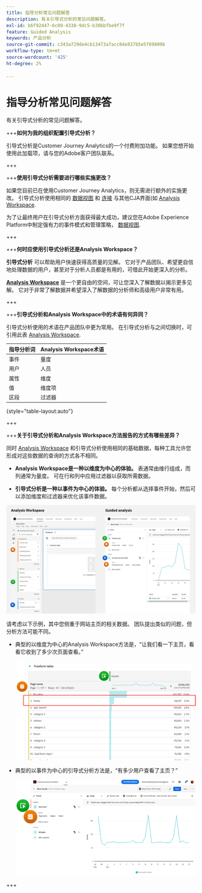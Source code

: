 ```yaml
---
title: 指导分析常见问题解答
description: 有关引导式分析的常见问题解答。
exl-id: b6f92d47-6c09-4338-9dc5-b30bbfbe9f7f
feature: Guided Analysis
keywords: 产品分析
source-git-commit: c343a729de4cb13473a7acc04e837b5e5f69809b
workflow-type: tm+mt
source-wordcount: '425'
ht-degree: 2%

---
```


# 指导分析常见问题解答

有关引导式分析的常见问题解答。

+++**如何为我的组织配置引导式分析？**

引导式分析是Customer Journey Analytics的一个付费附加功能。 如果您想开始使用此加载项，请与您的Adobe客户团队联系。

+++

+++**使用引导式分析需要进行哪些实施更改？**

如果您目前已在使用Customer Journey Analytics，则无需进行额外的实施更改。 引导式分析使用相同的 [数据视图](../data-views/data-views.md) 和 [连接](../connections/overview.md) 与其他CJA界面(如 [Analysis Workspace](../analysis-workspace/home.md).

为了让最终用户在引导式分析方面获得最大成功，建议您在Adobe Experience Platform中制定强有力的事件模式和管理策略， [数据视图](../data-views/data-views.md).

+++

+++**何时应使用引导式分析还是Analysis Workspace？**

**引导式分析** 可以帮助用户快速获得高质量的见解。 它对于产品团队、希望更自信地处理数据的用户，甚至对于分析人员都是有用的，可借此开始更深入的分析。

**[Analysis Workspace](../analysis-workspace/home.md)** 是一个更自由的空间，可让您深入了解数据以揭示更多见解。 它对于非常了解数据并希望深入了解数据的分析师和高级用户非常有用。

+++

+++**引导式分析和Analysis Workspace中的术语有何异同？**

引导式分析使用的术语在产品团队中更为常用。 在引导式分析与之间切换时，可引用此表 [Analysis Workspace](../analysis-workspace/home.md).

| 指导分析词 | Analysis Workspace术语 |
| --- | --- |
| 事件 | 量度 |
| 用户 | 人员 |
| 属性 | 维度 |
| 值 | 维度项 |
| 区段 | 过滤器 |

{style="table-layout:auto"}

+++

+++**关于引导式分析和Analysis Workspace方法报告的方式有哪些差异？**

同时 [Analysis Workspace](../analysis-workspace/home.md) 和引导式分析使用相同的基础数据，每种工具允许您形成对这些数据的查询的方式各不相同。

* **Analysis Workspace是一种以维度为中心的体验。** 表通常由维行组成，而列通常为量度。 可在行和列中应用过滤器以获取所需数据。

* **引导式分析是一种以事件为中心的体验。** 每个分析都从选择事件开始，然后可以添加维度和过滤器来优化该事件数据。

![Analysis Workspace和引导式分析视图](assets/structure.png)

请考虑以下示例，其中您侧重于网站主页的相关数据。 团队提出类似的问题，但分析方法可能不同。

* 典型的以维度为中心的Analysis Workspace方法是，“让我们看一下主页，看看它收到了多少次页面查看。”

  ![以Dimension为中心](assets/dimension-centered.png)

* 典型的以事件为中心的引导式分析方法是，“有多少用户查看了主页？”

  ![以事件为中心](assets/event-centered.png)

+++
